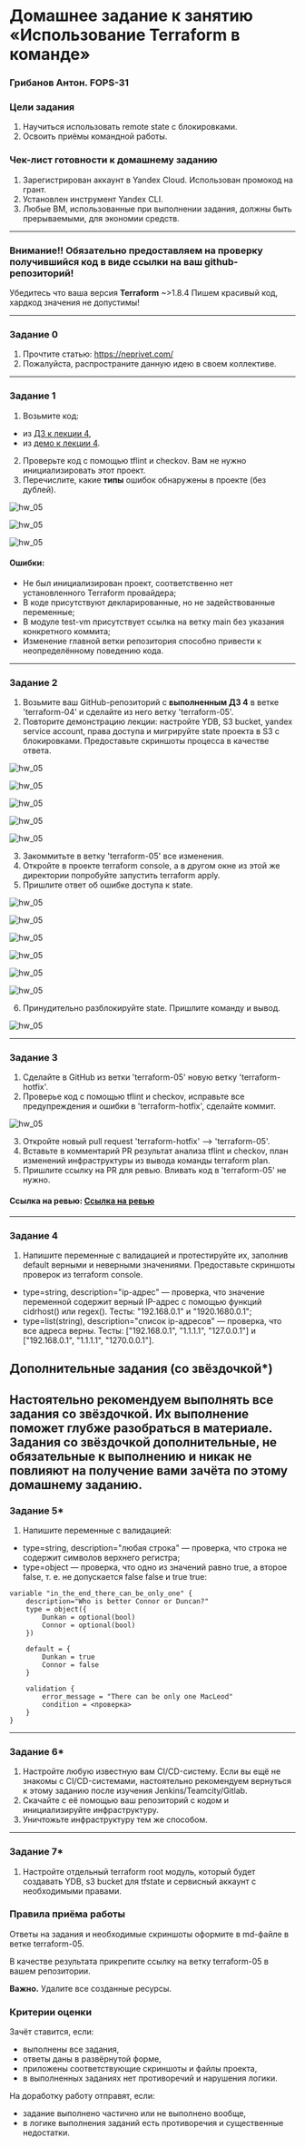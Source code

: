 # Домашнее задание к занятию «Использование Terraform в команде»

### Грибанов Антон. FOPS-31

### Цели задания

1. Научиться использовать remote state с блокировками.
2. Освоить приёмы командной работы.


### Чек-лист готовности к домашнему заданию

1. Зарегистрирован аккаунт в Yandex Cloud. Использован промокод на грант.
2. Установлен инструмент Yandex CLI.
3. Любые ВМ, использованные при выполнении задания, должны быть прерываемыми, для экономии средств.

------
### Внимание!! Обязательно предоставляем на проверку получившийся код в виде ссылки на ваш github-репозиторий!
Убедитесь что ваша версия **Terraform** ~>1.8.4
Пишем красивый код, хардкод значения не допустимы!

------
### Задание 0
1. Прочтите статью: https://neprivet.com/
2. Пожалуйста, распространите данную идею в своем коллективе.

------

### Задание 1

1. Возьмите код:
- из [ДЗ к лекции 4](https://github.com/netology-code/ter-homeworks/tree/main/04/src),
- из [демо к лекции 4](https://github.com/netology-code/ter-homeworks/tree/main/04/demonstration1).
2. Проверьте код с помощью tflint и checkov. Вам не нужно инициализировать этот проект.
3. Перечислите, какие **типы** ошибок обнаружены в проекте (без дублей).

![hw_05](https://github.com/Qshar1408/hw_05/blob/main/img/hw_05_001.png)

![hw_05](https://github.com/Qshar1408/hw_05/blob/main/img/hw_05_002.png)

![hw_05](https://github.com/Qshar1408/hw_05/blob/main/img/hw_05_003.png)

#### Ошибки:
* Не был инициализирован проект, соответственно нет установленного Terraform провайдера;
* В коде присутствуют декларированные, но не задействованные переменные;
* В модуле test-vm присутствует ссылка на ветку main без указания конкретного коммита;
* Изменение главной ветки репозитория способно привести к неопределённому поведению кода.
  
------

### Задание 2

1. Возьмите ваш GitHub-репозиторий с **выполненным ДЗ 4** в ветке 'terraform-04' и сделайте из него ветку 'terraform-05'.
2. Повторите демонстрацию лекции: настройте YDB, S3 bucket, yandex service account, права доступа и мигрируйте state проекта в S3 с блокировками. Предоставьте скриншоты процесса в качестве ответа.

![hw_05](https://github.com/Qshar1408/hw_05/blob/main/img/hw_05_004.png)

![hw_05](https://github.com/Qshar1408/hw_05/blob/main/img/hw_05_005.png)

![hw_05](https://github.com/Qshar1408/hw_05/blob/main/img/hw_05_006.png)

![hw_05](https://github.com/Qshar1408/hw_05/blob/main/img/hw_05_007.png)

![hw_05](https://github.com/Qshar1408/hw_05/blob/main/img/hw_05_008.png)

3. Закоммитьте в ветку 'terraform-05' все изменения.
4. Откройте в проекте terraform console, а в другом окне из этой же директории попробуйте запустить terraform apply.
5. Пришлите ответ об ошибке доступа к state.

![hw_05](https://github.com/Qshar1408/hw_05/blob/main/img/hw_05_009.png)

![hw_05](https://github.com/Qshar1408/hw_05/blob/main/img/hw_05_010.png)

![hw_05](https://github.com/Qshar1408/hw_05/blob/main/img/hw_05_011.png)

![hw_05](https://github.com/Qshar1408/hw_05/blob/main/img/hw_05_012.png)

![hw_05](https://github.com/Qshar1408/hw_05/blob/main/img/hw_05_013.png)

![hw_05](https://github.com/Qshar1408/hw_05/blob/main/img/hw_05_014.png)


6. Принудительно разблокируйте state. Пришлите команду и вывод.

![hw_05](https://github.com/Qshar1408/hw_05/blob/main/img/hw_05_015.png)

------
### Задание 3  

1. Сделайте в GitHub из ветки 'terraform-05' новую ветку 'terraform-hotfix'.
2. Проверье код с помощью tflint и checkov, исправьте все предупреждения и ошибки в 'terraform-hotfix', сделайте коммит.

![hw_05](https://github.com/Qshar1408/hw_05/blob/main/img/hw_05_016.png)

3. Откройте новый pull request 'terraform-hotfix' --> 'terraform-05'. 
4. Вставьте в комментарий PR результат анализа tflint и checkov, план изменений инфраструктуры из вывода команды terraform plan.
5. Пришлите ссылку на PR для ревью. Вливать код в 'terraform-05' не нужно.
#### Ссылка на ревью: [Ссылка на ревью](https://github.com/Qshar1408/hw_05/commit/2fee5a089b60b720e22f6de2410fa515c69ac5ca)
------
### Задание 4

1. Напишите переменные с валидацией и протестируйте их, заполнив default верными и неверными значениями. Предоставьте скриншоты проверок из terraform console. 

- type=string, description="ip-адрес" — проверка, что значение переменной содержит верный IP-адрес с помощью функций cidrhost() или regex(). Тесты:  "192.168.0.1" и "1920.1680.0.1";
- type=list(string), description="список ip-адресов" — проверка, что все адреса верны. Тесты:  ["192.168.0.1", "1.1.1.1", "127.0.0.1"] и ["192.168.0.1", "1.1.1.1", "1270.0.0.1"].

## Дополнительные задания (со звёздочкой*)

**Настоятельно рекомендуем выполнять все задания со звёздочкой.** Их выполнение поможет глубже разобраться в материале.   
Задания со звёздочкой дополнительные, не обязательные к выполнению и никак не повлияют на получение вами зачёта по этому домашнему заданию. 
------
### Задание 5*
1. Напишите переменные с валидацией:
- type=string, description="любая строка" — проверка, что строка не содержит символов верхнего регистра;
- type=object — проверка, что одно из значений равно true, а второе false, т. е. не допускается false false и true true:
```
variable "in_the_end_there_can_be_only_one" {
    description="Who is better Connor or Duncan?"
    type = object({
        Dunkan = optional(bool)
        Connor = optional(bool)
    })

    default = {
        Dunkan = true
        Connor = false
    }

    validation {
        error_message = "There can be only one MacLeod"
        condition = <проверка>
    }
}
```
------
### Задание 6*

1. Настройте любую известную вам CI/CD-систему. Если вы ещё не знакомы с CI/CD-системами, настоятельно рекомендуем вернуться к этому заданию после изучения Jenkins/Teamcity/Gitlab.
2. Скачайте с её помощью ваш репозиторий с кодом и инициализируйте инфраструктуру.
3. Уничтожьте инфраструктуру тем же способом.


------
### Задание 7*
1. Настройте отдельный terraform root модуль, который будет создавать YDB, s3 bucket для tfstate и сервисный аккаунт с необходимыми правами. 

### Правила приёма работы

Ответы на задания и необходимые скриншоты оформите в md-файле в ветке terraform-05.

В качестве результата прикрепите ссылку на ветку terraform-05 в вашем репозитории.

**Важно.** Удалите все созданные ресурсы.

### Критерии оценки

Зачёт ставится, если:

* выполнены все задания,
* ответы даны в развёрнутой форме,
* приложены соответствующие скриншоты и файлы проекта,
* в выполненных заданиях нет противоречий и нарушения логики.

На доработку работу отправят, если:

* задание выполнено частично или не выполнено вообще,
* в логике выполнения заданий есть противоречия и существенные недостатки. 

